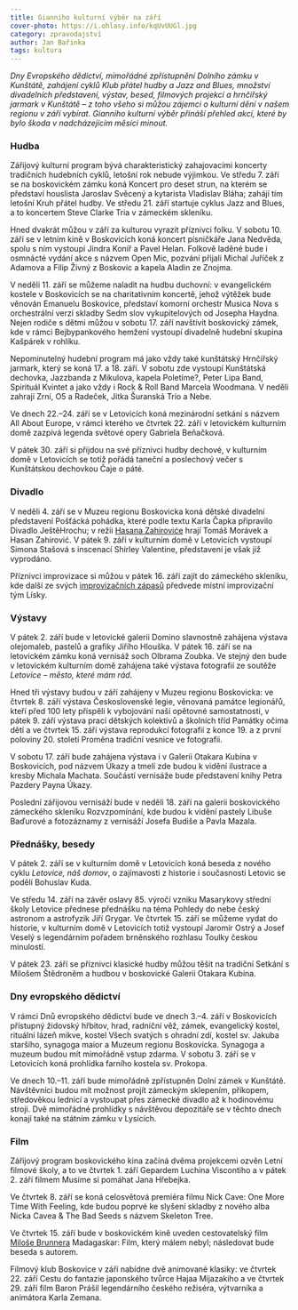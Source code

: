 ```yaml
---
title: Gianniho kulturní výběr na září
cover-photo: https://i.ohlasy.info/kqUvUUGl.jpg
category: zpravodajství
author: Jan Bařinka
tags: kultura
---
```


*Dny Evropského dědictví, mimořádné zpřístupnění Dolního zámku v Kunštátě, zahájení cyklů Klub přátel hudby a Jazz and Blues, množství divadelních představení, výstav, besed, filmových projekcí a hrnčířský jarmark v Kunštátě – z toho všeho si můžou zájemci o kulturní dění v našem regionu v září vybírat. Gianniho kulturní výběr přináší přehled akcí, které by bylo škoda v nadcházejícím měsíci minout.*

### Hudba

Zářijový kulturní program bývá charakteristický zahajovacími koncerty tradičních hudebních cyklů, letošní rok nebude výjimkou. Ve středu 7. září se na boskovickém zámku koná Koncert pro deset strun, na kterém se představí houslista Jaroslav Svěcený a kytarista Vladislav Bláha; zahájí tím letošní Kruh přátel hudby. Ve středu 21. září startuje cyklus Jazz and Blues, a to koncertem Steve Clarke Tria v zámeckém skleníku.

Hned dvakrát můžou v září za kulturou vyrazit příznivci folku. V sobotu 10. září se v letním kině v Boskovicích koná koncert písničkáře Jana Nedvěda, spolu s ním vystoupí Jindra Koníř a Pavel Helan. Folkově laděné bude i osmnácté vydání akce s názvem Open Mic, pozvání přijali Michal Juříček z Adamova a Filip Živný z Boskovic a kapela Aladin ze Znojma.

V neděli 11. září se můžeme naladit na hudbu duchovní: v evangelickém kostele v Boskovicích se na charitativním koncertě, jehož výtěžek bude věnován Emanuelu Boskovice, představí komorní orchestr Musica Nova s orchestrální verzí skladby Sedm slov vykupitelových od Josepha Haydna. Nejen rodiče s dětmi můžou v sobotu 17. září navštívit boskovický zámek, kde v rámci Bejbypankového hemžení vystoupí divadelně hudební skupina Kašpárek v rohlíku.

Nepominutelný hudební program má jako vždy také kunštátský Hrnčířský jarmark, který se koná 17. a 18. září. V sobotu zde vystoupí Kunštátská dechovka, Jazzbanda z Mikulova, kapela Poletíme?, Peter Lipa Band, Spirituál Kvintet a jako vždy i Rock & Roll Band Marcela Woodmana. V neděli zahrají Zrní, O5 a Radeček, Jitka Šuranská Trio a Nebe.

Ve dnech 22.–24. září se v Letovicích koná mezinárodní setkání s názvem All About Europe, v rámci kterého ve čtvrtek 22. září v letovickém kulturním domě zazpívá legenda světové opery Gabriela Beňačková.

V pátek 30. září si přijdou na své příznivci hudby dechové, v kulturním domě v Letovicích se totiž pořádá taneční a poslechový večer s Kunštátskou dechovkou Čaje o páté.

### Divadlo

V neděli 4. září se v Muzeu regionu Boskovicka koná dětské divadelní představení Pošťácká pohádka, které podle textu Karla Čapka připravilo Divadlo JeštěHrochu; v režii [Hasana Zahiroviće](http://ohlasy.info/clanky/2015/04/rozhovor-hasan-zahirovic.html) hrají Tomáš Morávek a Hasan Zahirović. V pátek 9. září v kulturním domě v Letovicích vystoupí Simona Stašová s inscenací Shirley Valentine, představení je však již vyprodáno.

Příznivci improvizace si můžou v pátek 16. září zajít do zámeckého skleníku, kde další ze svých [improvizačních zápasů](http://ohlasy.info/clanky/2016/06/rozhovor-impro.html) předvede místní improvizační tým Lísky.

### Výstavy

V pátek 2. září bude v letovické galerii Domino slavnostně zahájena výstava olejomaleb, pastelů a grafiky Jiřího Hlouška. V pátek 16. září se na letovickém zámku koná vernisáž soch Olbrama Zoubka. Ve stejný den bude v letovickém kulturním domě zahájena také výstava fotografií ze soutěže *Letovice – město, které mám rád*.

Hned tři výstavy budou v září zahájeny v Muzeu regionu Boskovicka: ve čtvrtek 8. září výstava Československé legie, věnovaná památce legionářů, kteří před 100 lety přispěli k vybojování naší opětovné samostatnosti, v pátek 9. září výstava prací dětských kolektivů a školních tříd Památky očima dětí a ve čtvrtek 15. září výstava reprodukcí fotografií z konce 19. a z první poloviny 20. století Proměna tradiční vesnice ve fotografii.

V sobotu 17. září bude zahájena výstava i v Galerii Otakara Kubína v Boskovicích, pod názvem Úkazy a tmelí zde budou k vidění ilustrace a kresby Michala Machata. Součástí vernisáže bude představení knihy Petra Pazdery Payna Úkazy.

Poslední zářijovou vernisáží bude v neděli 18. září na galerii boskovického zámeckého skleníku Rozvzpomínání, kde budou k vidění pastely Libuše Baďurové a fotozáznamy z vernisáží Josefa Budiše a Pavla Mazala.

### Přednášky, besedy

V pátek 2. září se v kulturním domě v Letovicích koná beseda z nového cyklu *Letovice, náš domov*, o zajímavosti z historie i současnosti Letovic se podělí Bohuslav Kuda.

Ve středu 14. září na závěr oslavy 85. výročí vzniku Masarykovy střední školy Letovice přednese přednášku na téma Pohledy do nebe český astronom a astrofyzik Jiří Grygar. Ve čtvrtek 15. září se můžeme vydat do historie, v kulturním domě v Letovicích totiž vystoupí Jaromír Ostrý a Josef Veselý s legendárním pořadem brněnského rozhlasu Toulky českou minulostí.

V pátek 23. září se příznivci klasické hudby můžou těšit na tradiční Setkání s Milošem Štědroněm a hudbou v boskovické Galerii Otakara Kubína.

### Dny evropského dědictví

V rámci Dnů evropského dědictví bude ve dnech 3.–4. září v Boskovicích přístupný židovský hřbitov, hrad, radniční věž, zámek, evangelický kostel, rituální lázeň mikve, kostel Všech svatých s ohradní zdí, kostel sv. Jakuba staršího, synagoga maior a Muzeum regionu Boskovicka. Synagoga a muzeum budou mít mimořádně vstup zdarma. V sobotu 3. září se v Letovicích koná prohlídka farního kostela sv. Prokopa.

Ve dnech 10.–11. září bude mimořádně zpřístupněn Dolní zámek v Kunštátě. Návštěvníci budou mít možnost projít zámeckým sklepením, příkopem, středověkou lednicí a vystoupat přes zámecké divadlo až k hodinovému stroji. Dvě mimořádné prohlídky s návštěvou depozitáře se v těchto dnech konají také na státním zámku v Lysicích.

### Film

Zářijový program boskovického kina začíná dvěma projekcemi ozvěn Letní filmové školy, a to ve čtvrtek 1. září Gepardem Luchina Viscontiho a v pátek 2. září filmem Musíme si pomáhat Jana Hřebejka.

Ve čtvrtek 8. září se koná celosvětová premiéra filmu Nick Cave: One More Time With Feeling, kde budou poprvé ke slyšení skladby z nového alba Nicka Cavea & The Bad Seeds s názvem Skeleton Tree.

Ve čtvrtek 15. září bude v boskovickém kině uveden cestovatelský film [Miloše Brunnera](http://ohlasy.info/clanky/2016/08/rozhovor-brunner.html) Madagaskar: Film, který málem nebyl; následovat bude beseda s autorem.

Filmový klub Boskovice v září nabídne dvě animované klasiky: ve čtvrtek 22. září Cestu do fantazie japonského tvůrce Hajaa Mijazakiho a ve čtvrtek 29. září film Baron Prášil legendárního českého režiséra, výtvarníka a animátora Karla Zemana.
